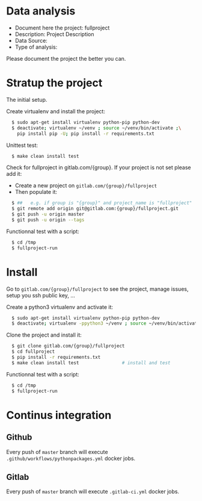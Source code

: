 # Data analysis
- Document here the project: fullproject
- Description: Project Description
- Data Source:
- Type of analysis:

Please document the project the better you can.

# Stratup the project

The initial setup.

Create virtualenv and install the project:
```bash
  $ sudo apt-get install virtualenv python-pip python-dev
  $ deactivate; virtualenv ~/venv ; source ~/venv/bin/activate ;\
    pip install pip -U; pip install -r requirements.txt
```

Unittest test:
```bash
  $ make clean install test
```

Check for fullproject in gitlab.com/{group}.
If your project is not set please add it:

- Create a new project on `gitlab.com/{group}/fullproject`
- Then populate it:

```bash
  $ ##   e.g. if group is "{group}" and project_name is "fullproject"
  $ git remote add origin git@gitlab.com:{group}/fullproject.git
  $ git push -u origin master
  $ git push -u origin --tags
```

Functionnal test with a script:
```bash
  $ cd /tmp
  $ fullproject-run
```
# Install
Go to `gitlab.com/{group}/fullproject` to see the project, manage issues,
setup you ssh public key, ...

Create a python3 virtualenv and activate it:
```bash
  $ sudo apt-get install virtualenv python-pip python-dev
  $ deactivate; virtualenv -ppython3 ~/venv ; source ~/venv/bin/activate
```

Clone the project and install it:
```bash
  $ git clone gitlab.com/{group}/fullproject
  $ cd fullproject
  $ pip install -r requirements.txt
  $ make clean install test                # install and test
```
Functionnal test with a script:
```bash
  $ cd /tmp
  $ fullproject-run
``` 

# Continus integration
## Github 
Every push of `master` branch will execute `.github/workflows/pythonpackages.yml` docker jobs.
## Gitlab
Every push of `master` branch will execute `.gitlab-ci.yml` docker jobs.
